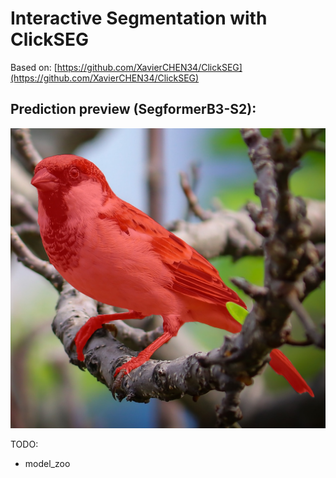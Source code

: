 # Interactive Segmentation with ClickSEG

Based on: [https://github.com/XavierCHEN34/ClickSEG](https://github.com/XavierCHEN34/ClickSEG)

## Prediction preview (SegformerB3-S2):
![prediction](https://raw.githubusercontent.com/supervisely-ecosystem/serve-clickseg/master/demo_data/prediction.jpg)

TODO:
- model_zoo
